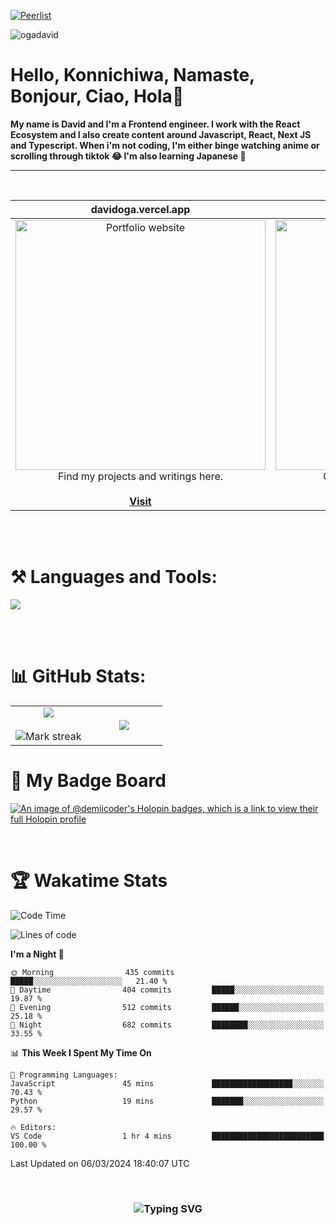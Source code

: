 
[![Peerlist](https://github-readme-badge.peerlist.io/api/davidoga?style=social)](https://peerlist.io/davidoga)
<p align="left"> <img src="https://komarev.com/ghpvc/?username=ogadavid&label=Profile%20views&color=0e75b6&style=flat" alt="ogadavid" /> </p>

<h1>Hello, Konnichiwa, Namaste, Bonjour, Ciao, Hola👋</h1>
<b>My name is David and I'm a Frontend engineer. I work with the React Ecosystem and I also create content around Javascript, React, Next JS and Typescript. When i'm not coding, I'm either binge watching anime or scrolling through tiktok 😂 I'm also learning Japanese 🎌</b>
<hr />
<br />

| davidoga.vercel.app | &nbsp;&nbsp;&nbsp;&nbsp;&nbsp;&nbsp;&nbsp;&nbsp;&nbsp;&nbsp;davidoga.hashnode.dev&nbsp;&nbsp;&nbsp;&nbsp;&nbsp;&nbsp;&nbsp;&nbsp;&nbsp;
|:-:|:-:|
|<a href="https://davidoga.vercel.app/"><img src="https://github.com/OgaDavid/OgaDavid/assets/104001201/39d53f34-458f-483d-9f95-d120f2fb4350" alt="Portfolio website" width="400"></a><br />Find my projects and writings here.<br /><br /><a href="https://davidoga.vercel.app/">**Visit**</a> | <a href="https://davidoga.hashnode.dev/"><img src="https://github.com/OgaDavid/OgaDavid/assets/104001201/9d6cfd8c-3a20-4b02-a71a-581ff64ea1a4" alt="Blog" width="400"></a><br />Check out articles written by me.<br /><br /><a href="https://davidoga.hashnode.dev/">**Visit**</a> |

<br/>
<br />
<h1 align="left">⚒ Languages and Tools:</h1>
<p>
  <a href="https://skillicons.dev">
    <img src="https://skillicons.dev/icons?i=html,css,tailwind,js,ts,react,nextjs,firebase,prisma,planetscale,jest,postman,git,github,vercel,vscode,powershell,figma,vite" />
  </a>
</p>
<br/>
<br />

# 📊 GitHub Stats:

<table align="center">
<tr border="none">
<td width="50%" align="center">
  
  <img  align="center"  src="https://github-readme-stats.vercel.app/api?username=OgaDavid&theme=react&show_icons=true&count_private=true" />
  <br></br>
  <img  title="🔥 Get streak stats for your profile at git.io/streak-stats" alt="Mark streak" src="https://github-readme-streak-stats.herokuapp.com/?user=OgaDavid&theme=react&hide_border=false" /> 
</td>

<td width="50%" align="center">

  <img  align="center"  src="https://github-readme-stats.anuraghazra1.vercel.app/api/top-langs/?username=OgaDavid&theme=react&hide_border=false&no-bg=true&no-frame=true&langs_count=10"/>
  
  </td>
</tr>
</table>

# 🥇 My Badge Board

[![An image of @demiicoder's Holopin badges, which is a link to view their full Holopin profile](https://holopin.me/demiicoder)](https://holopin.io/@demiicoder)

<br/>

# 🏆 Wakatime Stats

<!--START_SECTION:waka-->
![Code Time](http://img.shields.io/badge/Code%20Time-442%20hrs%204%20mins-blue)

![Lines of code](https://img.shields.io/badge/From%20Hello%20World%20I%27ve%20Written-1.3%20million%20lines%20of%20code-blue)

**I'm a Night 🦉** 

```text
🌞 Morning                435 commits         █████░░░░░░░░░░░░░░░░░░░░   21.40 % 
🌆 Daytime                404 commits         █████░░░░░░░░░░░░░░░░░░░░   19.87 % 
🌃 Evening                512 commits         ██████░░░░░░░░░░░░░░░░░░░   25.18 % 
🌙 Night                  682 commits         ████████░░░░░░░░░░░░░░░░░   33.55 % 
```


📊 **This Week I Spent My Time On** 

```text
💬 Programming Languages: 
JavaScript               45 mins             ██████████████████░░░░░░░   70.43 % 
Python                   19 mins             ███████░░░░░░░░░░░░░░░░░░   29.57 % 

🔥 Editors: 
VS Code                  1 hr 4 mins         █████████████████████████   100.00 % 
```


 Last Updated on 06/03/2024 18:40:07 UTC
<!--END_SECTION:waka-->
<br />

<h3 align="center"><img src="https://readme-typing-svg.herokuapp.com?font=Righteous&size=25&center=true&vCenter=true&width=500&height=70&pause=1000&color=FFD500&center=true&random=false&width=900&lines=Thanks+for+viewing+my+profile+%F0%9F%94%A5;Don't+forget+to+leave+a+star+on+any+of+my+projects+%F0%9F%8C%9F;Arigato+Gozaimasu%F0%9F%99%8C%F0%9F%8F%BE" alt="Typing SVG" /></h3>

